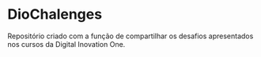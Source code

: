 # DioChalenges
Repositório criado com a função de compartilhar os desafios apresentados nos cursos da 
Digital Inovation One.
